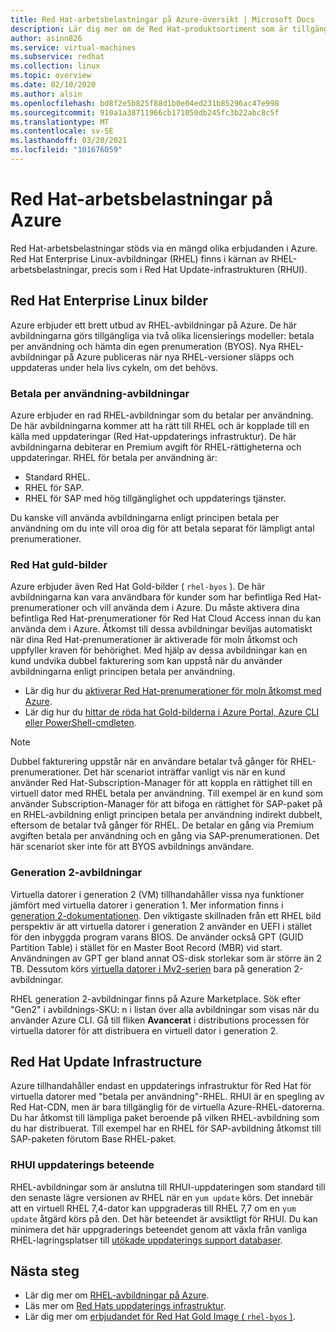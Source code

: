 ```yaml
---
title: Red Hat-arbetsbelastningar på Azure-översikt | Microsoft Docs
description: Lär dig mer om de Red Hat-produktsortiment som är tillgängliga i Azure.
author: asinn826
ms.service: virtual-machines
ms.subservice: redhat
ms.collection: linux
ms.topic: overview
ms.date: 02/10/2020
ms.author: alsin
ms.openlocfilehash: bd8f2e5b825f88d1b0e04ed231b85296ac47e998
ms.sourcegitcommit: 910a1a38711966cb171050db245fc3b22abc8c5f
ms.translationtype: MT
ms.contentlocale: sv-SE
ms.lasthandoff: 03/20/2021
ms.locfileid: "101676059"
---
```

# <a name="red-hat-workloads-on-azure"></a>Red Hat-arbetsbelastningar på Azure

Red Hat-arbetsbelastningar stöds via en mängd olika erbjudanden i Azure. Red Hat Enterprise Linux-avbildningar (RHEL) finns i kärnan av RHEL-arbetsbelastningar, precis som i Red Hat Update-infrastrukturen (RHUI).

## <a name="red-hat-enterprise-linux-images"></a>Red Hat Enterprise Linux bilder

Azure erbjuder ett brett utbud av RHEL-avbildningar på Azure. De här avbildningarna görs tillgängliga via två olika licensierings modeller: betala per användning och hämta din egen prenumeration (BYOS). Nya RHEL-avbildningar på Azure publiceras när nya RHEL-versioner släpps och uppdateras under hela livs cykeln, om det behövs.

### <a name="pay-as-you-go-images"></a>Betala per användning-avbildningar

Azure erbjuder en rad RHEL-avbildningar som du betalar per användning. De här avbildningarna kommer att ha rätt till RHEL och är kopplade till en källa med uppdateringar (Red Hat-uppdaterings infrastruktur). De här avbildningarna debiterar en Premium avgift för RHEL-rättigheterna och uppdateringar. RHEL för betala per användning är:

* Standard RHEL.
* RHEL för SAP.
* RHEL för SAP med hög tillgänglighet och uppdaterings tjänster.

Du kanske vill använda avbildningarna enligt principen betala per användning om du inte vill oroa dig för att betala separat för lämpligt antal prenumerationer.

### <a name="red-hat-gold-images"></a>Red Hat guld-bilder

Azure erbjuder även Red Hat Gold-bilder ( `rhel-byos` ). De här avbildningarna kan vara användbara för kunder som har befintliga Red Hat-prenumerationer och vill använda dem i Azure. Du måste aktivera dina befintliga Red Hat-prenumerationer för Red Hat Cloud Access innan du kan använda dem i Azure. Åtkomst till dessa avbildningar beviljas automatiskt när dina Red Hat-prenumerationer är aktiverade för moln åtkomst och uppfyller kraven för behörighet. Med hjälp av dessa avbildningar kan en kund undvika dubbel fakturering som kan uppstå när du använder avbildningarna enligt principen betala per användning.
* Lär dig hur du [aktiverar Red Hat-prenumerationer för moln åtkomst med Azure](https://access.redhat.com/documentation/en-us/red_hat_subscription_management/1/html/red_hat_cloud_access_reference_guide/enabling-and-maintaining-subs_cloud-access).
* Lär dig hur du [hittar de röda hat Gold-bilderna i Azure Portal, Azure CLI eller PowerShell-cmdleten](./byos.md).

> [!NOTE]
> Dubbel fakturering uppstår när en användare betalar två gånger för RHEL-prenumerationer. Det här scenariot inträffar vanligt vis när en kund använder Red Hat-Subscription-Manager för att koppla en rättighet till en virtuell dator med RHEL betala per användning. Till exempel är en kund som använder Subscription-Manager för att bifoga en rättighet för SAP-paket på en RHEL-avbildning enligt principen betala per användning indirekt dubbelt, eftersom de betalar två gånger för RHEL. De betalar en gång via Premium avgiften betala per användning och en gång via SAP-prenumerationen. Det här scenariot sker inte för att BYOS avbildnings användare.

### <a name="generation-2-images"></a>Generation 2-avbildningar

Virtuella datorer i generation 2 (VM) tillhandahåller vissa nya funktioner jämfört med virtuella datorer i generation 1. Mer information finns i [generation 2-dokumentationen](../../generation-2.md). Den viktigaste skillnaden från ett RHEL bild perspektiv är att virtuella datorer i generation 2 använder en UEFI i stället för den inbyggda program varans BIOS. De använder också GPT (GUID Partition Table) i stället för en Master Boot Record (MBR) vid start. Användningen av GPT ger bland annat OS-disk storlekar som är större än 2 TB. Dessutom körs [virtuella datorer i Mv2-serien](../../mv2-series.md) bara på generation 2-avbildningar.

RHEL generation 2-avbildningar finns på Azure Marketplace. Sök efter "Gen2" i avbildnings-SKU: n i listan över alla avbildningar som visas när du använder Azure CLI. Gå till fliken **Avancerat** i distributions processen för virtuella datorer för att distribuera en virtuell dator i generation 2.

## <a name="red-hat-update-infrastructure"></a>Red Hat Update Infrastructure

Azure tillhandahåller endast en uppdaterings infrastruktur för Red Hat för virtuella datorer med "betala per användning"-RHEL. RHUI är en spegling av Red Hat-CDN, men är bara tillgänglig för de virtuella Azure-RHEL-datorerna. Du har åtkomst till lämpliga paket beroende på vilken RHEL-avbildning som du har distribuerat. Till exempel har en RHEL för SAP-avbildning åtkomst till SAP-paketen förutom Base RHEL-paket.

### <a name="rhui-update-behavior"></a>RHUI uppdaterings beteende

RHEL-avbildningar som är anslutna till RHUI-uppdateringen som standard till den senaste lägre versionen av RHEL när en `yum update` körs. Det innebär att en virtuell RHEL 7,4-dator kan uppgraderas till RHEL 7,7 om en `yum update` åtgärd körs på den. Det här beteendet är avsiktligt för RHUI. Du kan minimera det här uppgraderings beteendet genom att växla från vanliga RHEL-lagringsplatser till [utökade uppdaterings support databaser](./redhat-rhui.md#rhel-eus-and-version-locking-rhel-vms).

## <a name="next-steps"></a>Nästa steg

* Lär dig mer om [RHEL-avbildningar på Azure](./redhat-images.md).
* Läs mer om [Red Hats uppdaterings infrastruktur](./redhat-rhui.md).
* Lär dig mer om [erbjudandet för Red Hat Gold Image ( `rhel-byos` )](./byos.md).